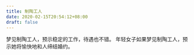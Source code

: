 ```yaml
---
title: 制陶工人
date: 2020-02-15T20:54:12+08:00
draft: false
---
```


梦见制陶工人，预示稳定的工作，待遇也不错。
年轻女子如果梦见制陶工人，预示她将愉快地和人缔结婚约。
